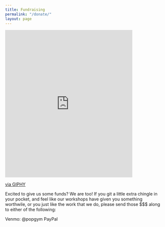 ```yaml
---
title: Fundraising
permalink: "/donate/"
layout: page
---
```

<iframe src="https://giphy.com/embed/uyWTOgNGGWfks" width="413" height="480" frameBorder="0" class="giphy-embed" allowFullScreen></iframe><p><a href="https://giphy.com/gifs/rihanna-gif-uyWTOgNGGWfks">via GIPHY</a></p>

Excited to give us some funds? We are too! If you git a little extra chingle in your pocket, and feel like our workshops have given you something worthwile, or you just like the work that we do, please send those $$$ along to either of the following:

Venmo: @popgym
PayPal
